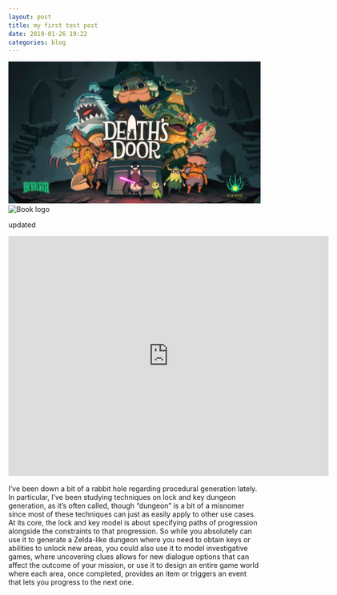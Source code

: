 ```yaml
---
layout: post
title: my first test post
date: 2019-01-26 19:22
categories: blog
---
```

<!-- Hello old friend, how do you do ssssssssssssssssssssssssssssssssssssssssssssssssssssssssssss -->

![test image](./assets/images/test-image.jpg)
![Book logo](./assets/logo.png)

updated

<iframe width="640" height="480" src="http://www.youtube.com/embed/dQw4w9WgXcQ" frameborder="0" allowfullscreen></iframe>

I’ve been down a bit of a rabbit hole regarding procedural generation lately. In particular, I’ve been studying techniques on lock and key dungeon generation, as it’s often called, though “dungeon” is a bit of a misnomer since most of these techniques can just as easily apply to other use cases. At its core, the lock and key model is about specifying paths of progression alongside the constraints to that progression. So while you absolutely can use it to generate a Zelda-like dungeon where you need to obtain keys or abilities to unlock new areas, you could also use it to model investigative games, where uncovering clues allows for new dialogue options that can affect the outcome of your mission, or use it to design an entire game world where each area, once completed, provides an item or triggers an event that lets you progress to the next one.